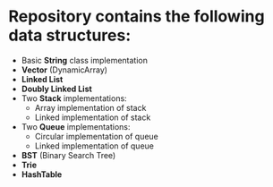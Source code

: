 # Repository contains the following data structures:

* Basic **String** class implementation
* **Vector** (DynamicArray)
* **Linked List**
* **Doubly Linked List**
* Two **Stack** implementations:
  * Array implementation of stack
  * Linked implementation of stack
* Two **Queue** implementations:
  * Circular implementation of queue
  * Linked implementation of queue
* **BST** (Binary Search Tree)
* **Trie**
* **HashTable**
  
